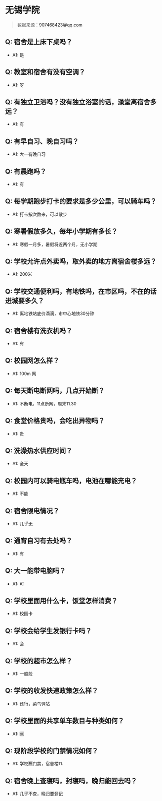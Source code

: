 # 无锡学院

> 数据来源：907468423@qq.com

## Q: 宿舍是上床下桌吗？

- A1: 是

## Q: 教室和宿舍有没有空调？

- A1: 呀

## Q: 有独立卫浴吗？没有独立浴室的话，澡堂离宿舍多远？

- A1: 有

## Q: 有早自习、晚自习吗？

- A1: 大一有晚自习

## Q: 有晨跑吗？

- A1: 有

## Q: 每学期跑步打卡的要求是多少公里，可以骑车吗？

- A1: 打卡按次数来，可以散步

## Q: 寒暑假放多久，每年小学期有多长？

- A1: 寒假一月多，暑假将近两个月，无小学期

## Q: 学校允许点外卖吗，取外卖的地方离宿舍楼多远？

- A1: 200米

## Q: 学校交通便利吗，有地铁吗，在市区吗，不在的话进城要多久？

- A1: 离地铁站底价滴滴，市中心地铁30分钟

## Q: 宿舍楼有洗衣机吗？

- A1: 有

## Q: 校园网怎么样？

- A1: 100m 网

## Q: 每天断电断网吗，几点开始断？

- A1: 不断电，11点断网，周末11.30

## Q: 食堂价格贵吗，会吃出异物吗？

- A1: 贵

## Q: 洗澡热水供应时间？

- A1: 全天

## Q: 校园内可以骑电瓶车吗，电池在哪能充电？

- A1: 不能

## Q: 宿舍限电情况？

- A1: 几乎无

## Q: 通宵自习有去处吗？

- A1: 有

## Q: 大一能带电脑吗？

- A1: 可

## Q: 学校里面用什么卡，饭堂怎样消费？

- A1: 校园卡

## Q: 学校会给学生发银行卡吗？

- A1: 会

## Q: 学校的超市怎么样？

- A1: 一般般

## Q: 学校的收发快递政策怎么样？

- A1: 还行，菜鸟驿站

## Q: 学校里面的共享单车数目与种类如何？

- A1: 🈚

## Q: 现阶段学校的门禁情况如何？

- A1: 学校🈚门禁，宿舍楼11.

## Q: 宿舍晚上查寝吗，封寝吗，晚归能回去吗？

- A1: 几乎不查，晚归要登记

